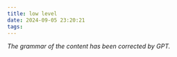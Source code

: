 ```yaml
---
title: low level
date: 2024-09-05 23:20:21
tags:
---
```


<i>The grammar of the content has been corrected by GPT.</i>

